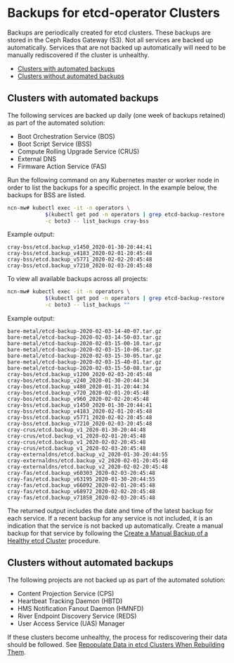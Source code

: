 # Backups for etcd-operator Clusters

Backups are periodically created for etcd clusters. These backups are stored in the Ceph Rados Gateway \(S3\). Not all services are backed up automatically.
Services that are not backed up automatically will need to be manually rediscovered if the cluster is unhealthy.

- [Clusters with automated backups](#clusters-with-automated-backups)
- [Clusters without automated backups](#clusters-without-automated-backups)

## Clusters with automated backups

The following services are backed up daily \(one week of backups retained\) as part of the automated solution:

- Boot Orchestration Service \(BOS\)
- Boot Script Service \(BSS\)
- Compute Rolling Upgrade Service \(CRUS\)
- External DNS
- Firmware Action Service \(FAS\)

Run the following command on any Kubernetes master or worker node in order to list the backups for a specific project.
In the example below, the backups for BSS are listed.

```bash
ncn-mw# kubectl exec -it -n operators \
            $(kubectl get pod -n operators | grep etcd-backup-restore | head -1 | awk '{print $1}') \
            -c boto3 -- list_backups cray-bss
```

Example output:

```text
cray-bss/etcd.backup_v1450_2020-01-30-20:44:41
cray-bss/etcd.backup_v4183_2020-02-01-20:45:48
cray-bss/etcd.backup_v5771_2020-02-02-20:45:48
cray-bss/etcd.backup_v7210_2020-02-03-20:45:48
```

To view all available backups across all projects:

```bash
ncn-mw# kubectl exec -it -n operators \
            $(kubectl get pod -n operators | grep etcd-backup-restore | head -1 | awk '{print $1}') \
            -c boto3 -- list_backups ""
```

Example output:

```text
bare-metal/etcd-backup-2020-02-03-14-40-07.tar.gz
bare-metal/etcd-backup-2020-02-03-14-50-03.tar.gz
bare-metal/etcd-backup-2020-02-03-15-00-10.tar.gz
bare-metal/etcd-backup-2020-02-03-15-10-06.tar.gz
bare-metal/etcd-backup-2020-02-03-15-30-05.tar.gz
bare-metal/etcd-backup-2020-02-03-15-40-01.tar.gz
bare-metal/etcd-backup-2020-02-03-15-50-08.tar.gz
cray-bos/etcd.backup_v1200_2020-02-03-20:45:48
cray-bos/etcd.backup_v240_2020-01-30-20:44:34
cray-bos/etcd.backup_v480_2020-01-31-20:44:34
cray-bos/etcd.backup_v720_2020-02-01-20:45:48
cray-bos/etcd.backup_v960_2020-02-02-20:45:48
cray-bss/etcd.backup_v1450_2020-01-30-20:44:41
cray-bss/etcd.backup_v4183_2020-02-01-20:45:48
cray-bss/etcd.backup_v5771_2020-02-02-20:45:48
cray-bss/etcd.backup_v7210_2020-02-03-20:45:48
cray-crus/etcd.backup_v1_2020-01-30-20:44:48
cray-crus/etcd.backup_v1_2020-02-01-20:45:48
cray-crus/etcd.backup_v1_2020-02-02-20:45:48
cray-crus/etcd.backup_v1_2020-02-03-20:45:48
cray-externaldns/etcd.backup_v2_2020-01-30-20:44:55
cray-externaldns/etcd.backup_v2_2020-02-01-20:45:48
cray-externaldns/etcd.backup_v2_2020-02-02-20:45:48
cray-fas/etcd.backup_v60303_2020-02-03-20:45:48
cray-fas/etcd.backup_v63195_2020-01-30-20:44:55
cray-fas/etcd.backup_v66092_2020-02-01-20:45:48
cray-fas/etcd.backup_v68972_2020-02-02-20:45:48
cray-fas/etcd.backup_v71858_2020-02-03-20:45:48
```

The returned output includes the date and time of the latest backup for each service. If a recent backup for any service is not included, it is an indication
that the service is not backed up automatically. Create a manual backup for that service by following the
[Create a Manual Backup of a Healthy etcd Cluster](Create_a_Manual_Backup_of_a_Healthy_etcd_Cluster.md) procedure.

## Clusters without automated backups

The following projects are not backed up as part of the automated solution:

- Content Projection Service \(CPS\)
- Heartbeat Tracking Daemon \(HBTD\)
- HMS Notification Fanout Daemon \(HMNFD\)
- River Endpoint Discovery Service \(REDS\)
- User Access Service \(UAS\) Manager

If these clusters become unhealthy, the process for rediscovering their data should be followed.
See [Repopulate Data in etcd Clusters When Rebuilding Them](Repopulate_Data_in_etcd_Clusters_When_Rebuilding_Them.md).
